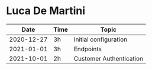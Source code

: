 # Luca De Martini

| Date       | Time | Topic                 |
| ---------- | ---- | --------------------- |
| 2020-12-27 | 3h   | Initial configuration |
| 2021-01-01 | 3h   | Endpoints             |
| 2021-10-01 | 2h   | Customer Authentication             |
